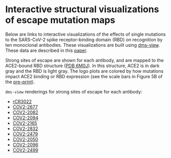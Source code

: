 # Interactive structural visualizations of escape mutation maps

Below are links to interactive visualizations of the effects of single mutations to the SARS-CoV-2 spike receptor-binding domain (RBD) on recognition by ten monoclonal antibodies. These visualizations are built using [dms-view](https://dms-view.github.io/docs/). These data are described in this [paper](https://www.sciencedirect.com/science/article/pii/S1931312820306247).

Strong sites of escape are shown for each antibody, and are mapped to the ACE2-bound RBD structure ([PDB 6M0J](https://www.rcsb.org/structure/6M0J)). In this structure, ACE2 is in dark gray and the RBD is light gray. The logo plots are colored by how mutations impact ACE2 binding or RBD expression (see the scale bars in Figure 5B of the [pre-print](https://www.biorxiv.org/content/10.1101/2020.09.10.292078v1)).

`dms-view` renderings for strong sites of escape for each antibody:
 - <a href="https://dms-view.github.io/?markdown-url=https%3A%2F%2Fraw.githubusercontent.com%2Fjbloomlab%2FSARS-CoV-2-RBD_MAP_Crowe_antibodies%2Fmaster%2Fdata%2Fdms-view_metadata.md&pdb-url=https%3A%2F%2Fraw.githubusercontent.com%2Fjbloomlab%2FSARS-CoV-2-RBD_MAP_Crowe_antibodies%2Fmaster%2Fdata%2Fpdbs%2F6M0J.pdb&data-url=https%3A%2F%2Fraw.githubusercontent.com%2Fjbloomlab%2FSARS-CoV-2-RBD_MAP_Crowe_antibodies%2Fmaster%2Fresults%2Fsupp_data%2FMAP_paper_antibodies_dms-view_data.csv&condition=rCR3022&site_metric=site_total+escape&mutation_metric=mut_escape+color+RBD+expr&selected_sites=361%2C378%2C382%2C383%2C392&protein-data-color=gainsboro&protein-other-color=darkslategray" target="_blank">rCR3022</a> 
 - <a href="https://dms-view.github.io/?markdown-url=https%3A%2F%2Fraw.githubusercontent.com%2Fjbloomlab%2FSARS-CoV-2-RBD_MAP_Crowe_antibodies%2Fmaster%2Fdata%2Fdms-view_metadata.md&pdb-url=https%3A%2F%2Fraw.githubusercontent.com%2Fjbloomlab%2FSARS-CoV-2-RBD_MAP_Crowe_antibodies%2Fmaster%2Fdata%2Fpdbs%2F6M0J.pdb&data-url=https%3A%2F%2Fraw.githubusercontent.com%2Fjbloomlab%2FSARS-CoV-2-RBD_MAP_Crowe_antibodies%2Fmaster%2Fresults%2Fsupp_data%2FMAP_paper_antibodies_dms-view_data.csv&condition=COV2-2677&site_metric=site_total+escape&mutation_metric=mut_escape+color+RBD+expr&selected_sites=365%2C369%2C370%2C372%2C374%2C378%2C384&protein-data-color=gainsboro&protein-other-color=darkslategray" target="_blank">COV2-2677</a> 
 - <a href="https://dms-view.github.io/?markdown-url=https%3A%2F%2Fraw.githubusercontent.com%2Fjbloomlab%2FSARS-CoV-2-RBD_MAP_Crowe_antibodies%2Fmaster%2Fdata%2Fdms-view_metadata.md&pdb-url=https%3A%2F%2Fraw.githubusercontent.com%2Fjbloomlab%2FSARS-CoV-2-RBD_MAP_Crowe_antibodies%2Fmaster%2Fdata%2Fpdbs%2F6M0J.pdb&data-url=https%3A%2F%2Fraw.githubusercontent.com%2Fjbloomlab%2FSARS-CoV-2-RBD_MAP_Crowe_antibodies%2Fmaster%2Fresults%2Fsupp_data%2FMAP_paper_antibodies_dms-view_data.csv&condition=COV2-2082&site_metric=site_total+escape&mutation_metric=mut_escape+color+RBD+expr&selected_sites=376%2C378%2C408%2C411%2C417&protein-data-color=gainsboro&protein-other-color=darkslategray" target="_blank">COV2-2082</a> 
 - <a href="https://dms-view.github.io/?markdown-url=https%3A%2F%2Fraw.githubusercontent.com%2Fjbloomlab%2FSARS-CoV-2-RBD_MAP_Crowe_antibodies%2Fmaster%2Fdata%2Fdms-view_metadata.md&pdb-url=https%3A%2F%2Fraw.githubusercontent.com%2Fjbloomlab%2FSARS-CoV-2-RBD_MAP_Crowe_antibodies%2Fmaster%2Fdata%2Fpdbs%2F6M0J.pdb&data-url=https%3A%2F%2Fraw.githubusercontent.com%2Fjbloomlab%2FSARS-CoV-2-RBD_MAP_Crowe_antibodies%2Fmaster%2Fresults%2Fsupp_data%2FMAP_paper_antibodies_dms-view_data.csv&condition=COV2-2094&site_metric=site_total+escape&mutation_metric=mut_escape+color+RBD+expr&selected_sites=376%2C378%2C408%2C417%2C435&protein-data-color=gainsboro&protein-other-color=darkslategray" target="_blank">COV2-2094</a> 
 - <a href="https://dms-view.github.io/?markdown-url=https%3A%2F%2Fraw.githubusercontent.com%2Fjbloomlab%2FSARS-CoV-2-RBD_MAP_Crowe_antibodies%2Fmaster%2Fdata%2Fdms-view_metadata.md&pdb-url=https%3A%2F%2Fraw.githubusercontent.com%2Fjbloomlab%2FSARS-CoV-2-RBD_MAP_Crowe_antibodies%2Fmaster%2Fdata%2Fpdbs%2F6M0J.pdb&data-url=https%3A%2F%2Fraw.githubusercontent.com%2Fjbloomlab%2FSARS-CoV-2-RBD_MAP_Crowe_antibodies%2Fmaster%2Fresults%2Fsupp_data%2FMAP_paper_antibodies_dms-view_data.csv&condition=COV2-2165&site_metric=site_total+escape&mutation_metric=mut_escape+color+ACE2+bind&selected_sites=420%2C475%2C487&protein-data-color=gainsboro&protein-other-color=darkslategray" target="_blank">COV2-2165</a>  
 - <a href="https://dms-view.github.io/?markdown-url=https%3A%2F%2Fraw.githubusercontent.com%2Fjbloomlab%2FSARS-CoV-2-RBD_MAP_Crowe_antibodies%2Fmaster%2Fdata%2Fdms-view_metadata.md&pdb-url=https%3A%2F%2Fraw.githubusercontent.com%2Fjbloomlab%2FSARS-CoV-2-RBD_MAP_Crowe_antibodies%2Fmaster%2Fdata%2Fpdbs%2F6M0J.pdb&data-url=https%3A%2F%2Fraw.githubusercontent.com%2Fjbloomlab%2FSARS-CoV-2-RBD_MAP_Crowe_antibodies%2Fmaster%2Fresults%2Fsupp_data%2FMAP_paper_antibodies_dms-view_data.csv&condition=COV2-2832&site_metric=site_total+escape&mutation_metric=mut_escape+color+ACE2+bind&selected_sites=475%2C484%2C486%2C487&protein-data-color=gainsboro&protein-other-color=darkslategray" target="_blank">COV2-2832</a>  
 - <a href="https://dms-view.github.io/?markdown-url=https%3A%2F%2Fraw.githubusercontent.com%2Fjbloomlab%2FSARS-CoV-2-RBD_MAP_Crowe_antibodies%2Fmaster%2Fdata%2Fdms-view_metadata.md&pdb-url=https%3A%2F%2Fraw.githubusercontent.com%2Fjbloomlab%2FSARS-CoV-2-RBD_MAP_Crowe_antibodies%2Fmaster%2Fdata%2Fpdbs%2F6M0J.pdb&data-url=https%3A%2F%2Fraw.githubusercontent.com%2Fjbloomlab%2FSARS-CoV-2-RBD_MAP_Crowe_antibodies%2Fmaster%2Fresults%2Fsupp_data%2FMAP_paper_antibodies_dms-view_data.csv&condition=COV2-2479&site_metric=site_total+escape&mutation_metric=mut_escape+color+ACE2+bind&selected_sites=484%2C485%2C490&protein-data-color=gainsboro&protein-other-color=darkslategray" target="_blank">COV2-2479</a>  
 - <a href="https://dms-view.github.io/?markdown-url=https%3A%2F%2Fraw.githubusercontent.com%2Fjbloomlab%2FSARS-CoV-2-RBD_MAP_Crowe_antibodies%2Fmaster%2Fdata%2Fdms-view_metadata.md&pdb-url=https%3A%2F%2Fraw.githubusercontent.com%2Fjbloomlab%2FSARS-CoV-2-RBD_MAP_Crowe_antibodies%2Fmaster%2Fdata%2Fpdbs%2F6M0J.pdb&data-url=https%3A%2F%2Fraw.githubusercontent.com%2Fjbloomlab%2FSARS-CoV-2-RBD_MAP_Crowe_antibodies%2Fmaster%2Fresults%2Fsupp_data%2FMAP_paper_antibodies_dms-view_data.csv&condition=COV2-2050&site_metric=site_total+escape&mutation_metric=mut_escape+color+ACE2+bind&selected_sites=484%2C489%2C490&protein-data-color=gainsboro&protein-other-color=darkslategray" target="_blank">COV2-2050</a>  
 - <a href="https://dms-view.github.io/?markdown-url=https%3A%2F%2Fraw.githubusercontent.com%2Fjbloomlab%2FSARS-CoV-2-RBD_MAP_Crowe_antibodies%2Fmaster%2Fdata%2Fdms-view_metadata.md&pdb-url=https%3A%2F%2Fraw.githubusercontent.com%2Fjbloomlab%2FSARS-CoV-2-RBD_MAP_Crowe_antibodies%2Fmaster%2Fdata%2Fpdbs%2F6M0J.pdb&data-url=https%3A%2F%2Fraw.githubusercontent.com%2Fjbloomlab%2FSARS-CoV-2-RBD_MAP_Crowe_antibodies%2Fmaster%2Fresults%2Fsupp_data%2FMAP_paper_antibodies_dms-view_data.csv&condition=COV2-2096&site_metric=site_total+escape&mutation_metric=mut_escape+color+ACE2+bind&selected_sites=446%2C447%2C448%2C449%2C450%2C452%2C484%2C490%2C494&protein-data-color=gainsboro&protein-other-color=darkslategray" target="_blank">COV2-2096</a>  
 - <a href="https://dms-view.github.io/?markdown-url=https%3A%2F%2Fraw.githubusercontent.com%2Fjbloomlab%2FSARS-CoV-2-RBD_MAP_Crowe_antibodies%2Fmaster%2Fdata%2Fdms-view_metadata.md&pdb-url=https%3A%2F%2Fraw.githubusercontent.com%2Fjbloomlab%2FSARS-CoV-2-RBD_MAP_Crowe_antibodies%2Fmaster%2Fdata%2Fpdbs%2F6M0J.pdb&data-url=https%3A%2F%2Fraw.githubusercontent.com%2Fjbloomlab%2FSARS-CoV-2-RBD_MAP_Crowe_antibodies%2Fmaster%2Fresults%2Fsupp_data%2FMAP_paper_antibodies_dms-view_data.csv&condition=COV2-2499&site_metric=site_total+escape&mutation_metric=mut_escape+color+ACE2+bind&selected_sites=443%2C445%2C446%2C447%2C449%2C496%2C498%2C499%2C500&protein-data-color=gainsboro&protein-other-color=darkslategray" target="_blank">COV2-2499</a> 
 
 
